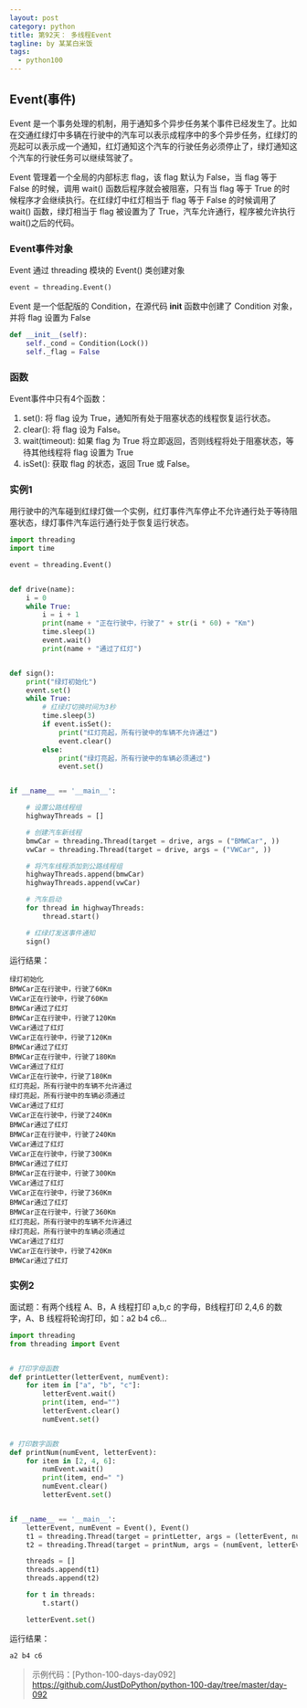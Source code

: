 ```yaml
---
layout: post
category: python
title: 第92天： 多线程Event
tagline: by 某某白米饭
tags:
  - python100
---
```


## Event(事件)

Event 是一个事务处理的机制，用于通知多个异步任务某个事件已经发生了。比如在交通红绿灯中多辆在行驶中的汽车可以表示成程序中的多个异步任务，红绿灯的亮起可以表示成一个通知，红灯通知这个汽车的行驶任务必须停止了，绿灯通知这个汽车的行驶任务可以继续驾驶了。
<!--more-->

Event 管理着一个全局的内部标志 flag，该 flag 默认为 False，当 flag 等于 False 的时候，调用 wait() 函数后程序就会被阻塞，只有当 flag 等于 True 的时候程序才会继续执行。在红绿灯中红灯相当于 flag 等于 False 的时候调用了 wait() 函数，绿灯相当于 flag 被设置为了 True，汽车允许通行，程序被允许执行 wait()之后的代码。

### Event事件对象

Event 通过 threading 模块的 Event() 类创建对象

```python
event = threading.Event()
```

Event 是一个低配版的 Condition，在源代码 __init__ 函数中创建了 Condition 对象，并将 flag 设置为 False

```python
def __init__(self):
    self._cond = Condition(Lock())
    self._flag = False
```

### 函数

Event事件中只有4个函数：

1. set(): 将 flag 设为 True，通知所有处于阻塞状态的线程恢复运行状态。
2. clear(): 将 flag 设为 False。
3. wait(timeout): 如果 flag 为 True 将立即返回，否则线程将处于阻塞状态，等待其他线程将 flag 设置为 True
4. isSet(): 获取 flag 的状态，返回 True 或 False。

### 实例1

用行驶中的汽车碰到红绿灯做一个实例，红灯事件汽车停止不允许通行处于等待阻塞状态，绿灯事件汽车运行通行处于恢复运行状态。

```python
import threading
import time

event = threading.Event()


def drive(name):
    i = 0
    while True:
        i = i + 1
        print(name + "正在行驶中，行驶了" + str(i * 60) + "Km")
        time.sleep(1)
        event.wait()
        print(name + "通过了红灯")


def sign():
    print("绿灯初始化")
    event.set()
    while True:
        # 红绿灯切换时间为3秒
        time.sleep(3)
        if event.isSet():
            print("红灯亮起，所有行驶中的车辆不允许通过")
            event.clear()
        else:
            print("绿灯亮起，所有行驶中的车辆必须通过")
            event.set()


if __name__ == '__main__':

    # 设置公路线程组
    highwayThreads = []

    # 创建汽车新线程
    bmwCar = threading.Thread(target = drive, args = ("BMWCar", ))
    vwCar = threading.Thread(target = drive, args = ("VWCar", ))

    # 将汽车线程添加到公路线程组
    highwayThreads.append(bmwCar)
    highwayThreads.append(vwCar)

    # 汽车启动
    for thread in highwayThreads:
        thread.start()

    # 红绿灯发送事件通知
    sign()
```

运行结果：

```
绿灯初始化
BMWCar正在行驶中，行驶了60Km
VWCar正在行驶中，行驶了60Km
BMWCar通过了红灯
BMWCar正在行驶中，行驶了120Km
VWCar通过了红灯
VWCar正在行驶中，行驶了120Km
BMWCar通过了红灯
BMWCar正在行驶中，行驶了180Km
VWCar通过了红灯
VWCar正在行驶中，行驶了180Km
红灯亮起，所有行驶中的车辆不允许通过
绿灯亮起，所有行驶中的车辆必须通过
VWCar通过了红灯
VWCar正在行驶中，行驶了240Km
BMWCar通过了红灯
BMWCar正在行驶中，行驶了240Km
VWCar通过了红灯
VWCar正在行驶中，行驶了300Km
BMWCar通过了红灯
BMWCar正在行驶中，行驶了300Km
VWCar通过了红灯
VWCar正在行驶中，行驶了360Km
BMWCar通过了红灯
BMWCar正在行驶中，行驶了360Km
红灯亮起，所有行驶中的车辆不允许通过
绿灯亮起，所有行驶中的车辆必须通过
VWCar通过了红灯
VWCar正在行驶中，行驶了420Km
BMWCar通过了红灯
```

### 实例2

面试题：有两个线程 A、B，A 线程打印 a,b,c 的字母，B线程打印 2,4,6 的数字，A、B 线程将轮询打印，如：a2 b4 c6...

```python
import threading
from threading import Event


# 打印字母函数
def printLetter(letterEvent, numEvent):
    for item in ["a", "b", "c"]:
        letterEvent.wait()
        print(item, end="")
        letterEvent.clear()
        numEvent.set()


# 打印数字函数
def printNum(numEvent, letterEvent):
    for item in [2, 4, 6]:
        numEvent.wait()
        print(item, end=" ")
        numEvent.clear()
        letterEvent.set()


if __name__ == '__main__':
    letterEvent, numEvent = Event(), Event()
    t1 = threading.Thread(target = printLetter, args = (letterEvent, numEvent))
    t2 = threading.Thread(target = printNum, args = (numEvent, letterEvent))

    threads = []
    threads.append(t1)
    threads.append(t2)

    for t in threads:
        t.start()

    letterEvent.set()
```

运行结果：

```python
a2 b4 c6
```

> 示例代码：[Python-100-days-day092] https://github.com/JustDoPython/python-100-day/tree/master/day-092
